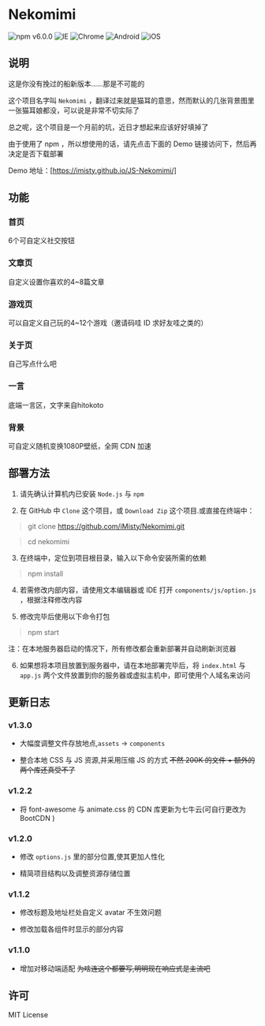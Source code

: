 # Nekomimi

![npm v6.0.0](https://img.shields.io/badge/NPM-6.0.0-blue.svg) ![IE](https://img.shields.io/badge/IE-10%2B-ff69b4.svg) ![Chrome](https://img.shields.io/badge/Chrome-29%2B-brightgreen.svg) ![Android](https://img.shields.io/badge/Android-4.4%2B-brightgreen.svg) ![iOS](https://img.shields.io/badge/iOS-9.2%2B-brightgreen.svg)

## 说明

这是你没有挽过的船新版本……那是不可能的

这个项目名字叫 `Nekomimi` ，翻译过来就是猫耳的意思，然而默认的几张背景图里一张猫耳娘都没，可以说是非常不切实际了

总之呢，这个项目是一个月前的坑，近日才想起来应该好好填掉了

由于使用了 npm ，所以想使用的话，请先点击下面的 Demo 链接访问下，然后再决定是否下载部署

Demo 地址：[https://imisty.github.io/JS-Nekomimi/]

## 功能

### 首页

6个可自定义社交按钮

### 文章页

自定义设置你喜欢的4~8篇文章

### 游戏页

可以自定义自己玩的4~12个游戏（邀请码哇 ID 求好友哇之类的）

### 关于页

自己写点什么吧

### 一言

底端一言区，文字来自hitokoto

### 背景

可自定义随机变换1080P壁纸，全网 CDN 加速

## 部署方法

1. 请先确认计算机内已安装 `Node.js` 与 `npm` 

2. 在 GitHub 中 `Clone` 这个项目，或 `Download Zip` 这个项目.或直接在终端中：
> git clone https://github.com/iMisty/Nekomimi.git 

>cd nekomimi

3. 在终端中，定位到项目根目录，输入以下命令安装所需的依赖

> npm install

4. 若需修改内部内容，请使用文本编辑器或 IDE 打开 `components/js/option.js` ，根据注释修改内容

5. 修改完毕后使用以下命令打包

> npm start

注：在本地服务器启动的情况下，所有修改都会重新部署并自动刷新浏览器

6. 如果想将本项目放置到服务器中，请在本地部署完毕后，将 `index.html` 与 `app.js` 两个文件放置到你的服务器或虚拟主机中，即可使用个人域名来访问

## 更新日志
### v1.3.0

- 大幅度调整文件存放地点,`assets` → `components`

- 整合本地 CSS 与 JS 资源,并采用压缩 JS 的方式 ~~不然 200K 的文件 + 额外的两个库还真受不了~~

### v1.2.2

- 将 font-awesome 与 animate.css 的 CDN 库更新为七牛云(可自行更改为 BootCDN )

### v1.2.0

- 修改 `options.js` 里的部分位置,使其更加人性化

- 精简项目结构以及调整资源存储位置

### v1.1.2

- 修改标题及地址栏处自定义 avatar 不生效问题

- 修改加载各组件时显示的部分内容

### v1.1.0

- 增加对移动端适配 ~~为啥连这个都要写,明明现在响应式是主流吧~~

## 许可

MIT License
